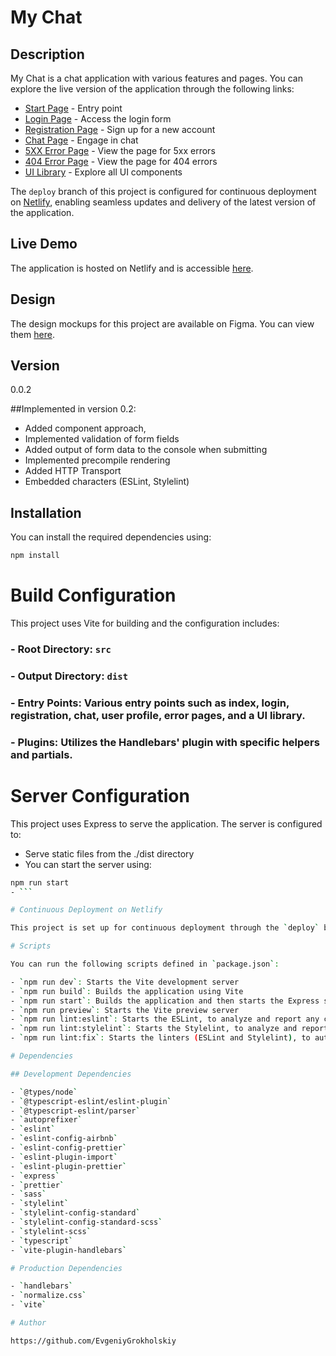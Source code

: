 # My Chat

## Description

My Chat is a chat application with various features and pages. You can explore the live version of the application through the following links:

- [Start Page](https://unique-sprite-357797.netlify.app/) - Entry point
- [Login Page](https://unique-sprite-357797.netlify.app/pages/login/login) - Access the login form
- [Registration Page](https://unique-sprite-357797.netlify.app/pages/registration/registration) - Sign up for a new account
- [Chat Page](https://unique-sprite-357797.netlify.app/pages/chat/chat) - Engage in chat
- [5XX Error Page](https://unique-sprite-357797.netlify.app/pages/5xx/5xx) - View the page for 5xx errors
- [404 Error Page](https://unique-sprite-357797.netlify.app/pages/404/404) - View the page for 404 errors
- [UI Library](https://unique-sprite-357797.netlify.app/pages/uilib/uilib) - Explore all UI components

The `deploy` branch of this project is configured for continuous deployment on [Netlify](https://www.netlify.com), enabling seamless updates and delivery of the latest version of the application.

## Live Demo

The application is hosted on Netlify and is accessible [here](https://unique-sprite-357797.netlify.app/).

## Design

The design mockups for this project are available on Figma. You can view them [here](https://www.figma.com/file/HXZ2xzTHtiTplJZF9RQbGu/Chat_external_link-(Copy)?type=design&node-id=0%3A1&mode=design&t=8AW5ByDVISVcHlg2-1).


## Version

0.0.2

##Implemented in version 0.2:
 - Added component approach,
 - Implemented validation of form fields
 - Added output of form data to the console when submitting
 - Implemented precompile rendering
 - Added HTTP Transport
 - Embedded characters (ESLint, Stylelint)

## Installation

You can install the required dependencies using:

```bash
npm install
```

# Build Configuration

This project uses Vite for building and the configuration includes:

### - Root Directory: `src`
### - Output Directory: `dist`
### - Entry Points: Various entry points such as index, login, registration, chat, user profile, error pages, and a UI library.
### - Plugins: Utilizes the Handlebars' plugin with specific helpers and partials.

# Server Configuration

This project uses Express to serve the application. The server is configured to:

- Serve static files from the ./dist directory
- You can start the server using:
```bash
npm run start
- ```

# Continuous Deployment on Netlify

This project is set up for continuous deployment through the `deploy` branch on Netlify. Any changes pushed to this branch will be automatically built and deployed to the live site.

# Scripts

You can run the following scripts defined in `package.json`:

- `npm run dev`: Starts the Vite development server
- `npm run build`: Builds the application using Vite
- `npm run start`: Builds the application and then starts the Express server
- `npm run preview`: Starts the Vite preview server
- `npm run lint:eslint`: Starts the ESLint, to analyze and report any code style or syntax errors in project
- `npm run lint:stylelint`: Starts the Stylelint, to analyze and report any CSS code style errors in project
- `npm run lint:fix`: Starts the linters (ESLint and Stylelint), to automatically fixes any fixable errors or warnings in your code

# Dependencies

## Development Dependencies

- `@types/node`
- `@typescript-eslint/eslint-plugin`
- `@typescript-eslint/parser`
- `autoprefixer`
- `eslint`
- `eslint-config-airbnb`
- `eslint-config-prettier`
- `eslint-plugin-import`
- `eslint-plugin-prettier`
- `express`
- `prettier`
- `sass`
- `stylelint`
- `stylelint-config-standard`
- `stylelint-config-standard-scss`
- `stylelint-scss`
- `typescript`
- `vite-plugin-handlebars`

# Production Dependencies

- `handlebars`
- `normalize.css`
- `vite`

# Author

https://github.com/EvgeniyGrokholskiy
